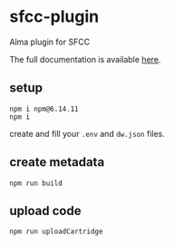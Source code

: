 # sfcc-plugin

Alma plugin for SFCC

The full documentation is available [here](https://docs.getalma.eu/docs/guide-dinstallation-de-la-cartouche).

## setup

```
npm i npm@6.14.11
npm i
```

create and fill your `.env` and `dw.json` files.

## create metadata
```
npm run build
```

## upload code
```
npm run uploadCartridge
```
